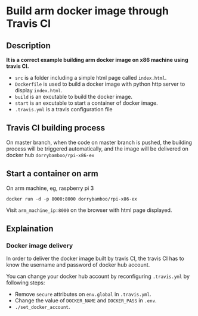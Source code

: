 # Build arm docker image through Travis CI

## Description

__It is a correct example building arm docker image on x86 machine using travis CI.__

* `src` is a folder including a simple html page called `index.html`.
* `Dockerfile` is used to build a docker image with python http server to display `index.html`.
* `build` is an excutable to build the docker image.  
* `start` is an excutable to start a container of docker image.
* `.travis.yml` is a travis configuration file


## Travis CI building process
On master branch, when the code on master branch is pushed, the building process will be triggered automatically, and the image will be delivered on docker hub `dorrybamboo/rpi-x86-ex`

## Start a container on arm
On arm machine, eg, raspberry pi 3
 
```
docker run -d -p 8000:8000 dorrybamboo/rpi-x86-ex
```

Visit `arm_machine_ip:8000` on the browser with html page displayed.

## Explaination

### Docker image delivery

In order to deliver the docker image built by travis CI, the travis CI has to know the username and password of docker hub account.

You can change your docker hub account by reconfiguring `.travis.yml` by following steps:

* Remove `secure` attributes on `env.global` in `.travis.yml`.
* Change the value of `DOCKER_NAME` and `DOCKER_PASS` in `.env`.
* `./set_docker_account`.
